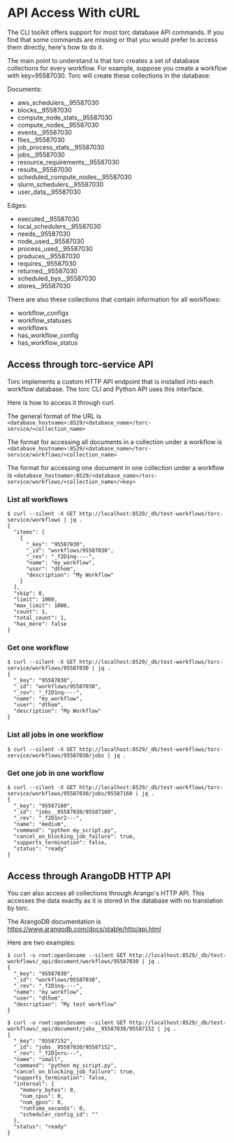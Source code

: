 # API Access With cURL

The CLI toolkit offers support for most torc database API commands. If you find that some commands
are missing or that you would prefer to access them directly, here's how to do it.

The main point to understand is that torc creates a set of database collections for every workflow.
For example, suppose you create a workflow with key=95587030. Torc will create these collections in
the database:

Documents:

- aws_schedulers\_\_95587030
- blocks\_\_95587030
- compute_node_stats\_\_95587030
- compute_nodes\_\_95587030
- events\_\_95587030
- files\_\_95587030
- job_process_stats\_\_95587030
- jobs\_\_95587030
- resource_requirements\_\_95587030
- results\_\_95587030
- scheduled_compute_nodes\_\_95587030
- slurm_schedulers\_\_95587030
- user_data\_\_95587030

Edges:

- executed\_\_95587030
- local_schedulers\_\_95587030
- needs\_\_95587030
- node_used\_\_95587030
- process_used\_\_95587030
- produces\_\_95587030
- requires\_\_95587030
- returned\_\_95587030
- scheduled_bys\_\_95587030
- stores\_\_95587030

There are also these collections that contain information for all workflows:

- workflow_configs
- workflow_statuses
- workflows
- has_workflow_config
- has_workflow_status

## Access through torc-service API

Torc implements a custom HTTP API endpoint that is installed into each workflow database. The torc
CLI and Python API uses this interface.

Here is how to access it through curl.

The general format of the URL is
`<database_hostname>:8529/<database_name>/torc-service/<collection_name>`

The format for accessing all documents in a collection under a workflow is
`<database_hostname>:8529/<database_name>/torc-service/workflows/<collection_name>`

The format for accessing one document in one collection under a workflow is
`<database_hostname>:8529/<database_name>/torc-service/workflows/<collection_name>/<key>`

### List all workflows

```console
$ curl --silent -X GET http://localhost:8529/_db/test-workflows/torc-service/workflows | jq .
{
  "items": [
    {
      "_key": "95587030",
      "_id": "workflows/95587030",
      "_rev": "_f2D1nq----",
      "name": "my_workflow",
      "user": "dthom",
      "description": "My Workflow"
    }
  ],
  "skip": 0,
  "limit": 1000,
  "max_limit": 1000,
  "count": 1,
  "total_count": 1,
  "has_more": false
}
```

### Get one workflow

```console
$ curl --silent -X GET http://localhost:8529/_db/test-workflows/torc-service/workflows/95587030 | jq .
{
  "_key": "95587030",
  "_id": "workflows/95587030",
  "_rev": "_f2D1nq----",
  "name": "my_workflow",
  "user": "dthom",
  "description": "My Workflow"
}
```

### List all jobs in one workflow

```console
$ curl --silent -X GET http://localhost:8529/_db/test-workflows/torc-service/workflows/95587030/jobs | jq .
```

### Get one job in one workflow

```console
$ curl --silent -X GET http://localhost:8529/_db/test-workflows/torc-service/workflows/95587030/jobs/95587160 | jq .
{
  "_key": "95587160",
  "_id": "jobs__95587030/95587160",
  "_rev": "_f2D1nr2---",
  "name": "medium",
  "command": "python my_script.py",
  "cancel_on_blocking_job_failure": true,
  "supports_termination": false,
  "status": "ready"
}
```

## Access through ArangoDB HTTP API

You can also access all collections through Arango's HTTP API. This accesses the data exactly as it
is stored in the database with no translation by torc.

The ArangoDB documentation is <https://www.arangodb.com/docs/stable/http/api.html>

Here are two examples:

```console
$ curl -u root:openSesame --silent GET http://localhost:8529/_db/test-workflows/_api/document/workflows/95587030 | jq .
{
  "_key": "95587030",
  "_id": "workflows/95587030",
  "_rev": "_f2D1nq----",
  "name": "my_workflow",
  "user": "dthom",
  "description": "My test workflow"
}
```

```console
$ curl -u root:openSesame --silent GET http://localhost:8529/_db/test-workflows/_api/document/jobs__95587030/95587152 | jq .
{
  "_key": "95587152",
  "_id": "jobs__95587030/95587152",
  "_rev": "_f2D1nru---",
  "name": "small",
  "command": "python my_script.py",
  "cancel_on_blocking_job_failure": true,
  "supports_termination": false,
  "internal": {
    "memory_bytes": 0,
    "num_cpus": 0,
    "num_gpus": 0,
    "runtime_seconds": 0,
    "scheduler_config_id": ""
  },
  "status": "ready"
}
```
